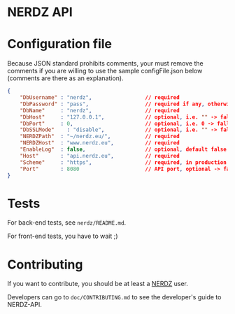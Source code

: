 NERDZ API
=========

# Configuration file

Because JSON standard prohibits comments, your must remove the comments if you are willing to use the sample configFile.json below (comments are there as an explanation).

```JSON
{
    "DbUsername" : "nerdz",                 // required
    "DbPassword" : "pass",                  // required if any, otherwise ""
    "DbName"     : "nerdz",                 // required
    "DbHost"     : "127.0.0.1",             // optional, i.e. "" -> fallback to localhost
    "DbPort"     : 0,                       // optional, i.e. 0 -> fallback to 5432
    "DbSSLMode"    : "disable",             // optional, i.e. "" -> fallback to disable
    "NERDZPath"  : "~/nerdz.eu/",           // required
    "NERDZHost"  : "www.nerdz.eu",          // required
    "EnableLog"  : false,		            // optional, default false
    "Host"       : "api.nerdz.eu",          // required
    "Scheme"     : "https",                 // required, in production must be https (mandatory for OAuth2)
    "Port"       : 8080                     // API port, optional -> fallback to 7536
}
```

# Tests

For back-end tests, see `nerdz/README.md`.

For front-end tests, you have to wait ;)

# Contributing

If you want to contribute, you should be at least a [NERDZ](http://www.nerdz.eu/) user.

Developers can go to `doc/CONTRIBUTING.md` to see the developer's guide to NERDZ-API.
